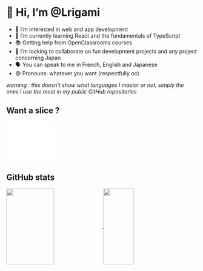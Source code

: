# 👋 Hi, I’m @Lrigami

- 👀 I’m interested in web and app development
- 🌱 I’m currently learning React and the fundamentals of TypeScript
- 📚 Getting help from OpenClassrooms courses
- 💞️ I’m looking to collaborate on fun development projects and any project concerning Japan
- 🗣 You can speak to me in French, English and Japanese
- 😄 Pronouns: whatever you want (respectfully oc)

*warning : this doesn't show what languages I master or not, simply the ones I use the most in my public GitHub repositories* 

## Want a slice ? 

<div style="width: 50%;" >
  <a href="https://github.com/Lrigami/Lrigami/blob/main/pizza.svg">
    <img src="pizza.svg" style="width: 50%;" alt="Click to see the source">
  </a>
</div>

## GitHub stats

<!-- Anurag's GitHub stats --!>

<a href="https://github.com/anuraghazra/github-readme-stats">
  <img height=200 width=50% align="center" src="https://github-readme-stats.vercel.app/api?username=Lrigami&show_icons=true&theme=tokyonight" />
</a>

<a href="https://github.com/anuraghazra/github-readme-stats">
  <img height=200 width=40% align="center" src="https://github-readme-stats.vercel.app/api/top-langs/?username=anuraghazra&layout=compact&theme=tokyonight" />
</a>
